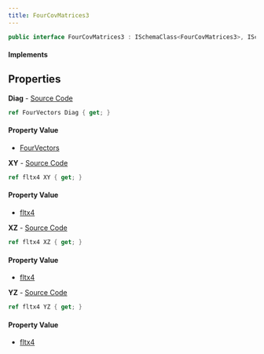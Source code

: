 ```yaml
---
title: FourCovMatrices3
---
```


```csharp
public interface FourCovMatrices3 : ISchemaClass<FourCovMatrices3>, ISchemaField, ISchemaClass, INativeHandle
```

#### Implements

## Properties

**Diag** - [Source Code](https://github.com/swiftly-solution/swiftlys2/blob/master/managed/src/SwiftlyS2.Generated/Schemas/Interfaces/FourCovMatrices3.cs#L16)

```csharp
ref FourVectors Diag { get; }
```

#### Property Value

- [FourVectors](/docs/api/shared/natives/fourvectors)

**XY** - [Source Code](https://github.com/swiftly-solution/swiftlys2/blob/master/managed/src/SwiftlyS2.Generated/Schemas/Interfaces/FourCovMatrices3.cs#L18)

```csharp
ref fltx4 XY { get; }
```

#### Property Value

- [fltx4](/docs/api/shared/natives/fltx4)

**XZ** - [Source Code](https://github.com/swiftly-solution/swiftlys2/blob/master/managed/src/SwiftlyS2.Generated/Schemas/Interfaces/FourCovMatrices3.cs#L20)

```csharp
ref fltx4 XZ { get; }
```

#### Property Value

- [fltx4](/docs/api/shared/natives/fltx4)

**YZ** - [Source Code](https://github.com/swiftly-solution/swiftlys2/blob/master/managed/src/SwiftlyS2.Generated/Schemas/Interfaces/FourCovMatrices3.cs#L22)

```csharp
ref fltx4 YZ { get; }
```

#### Property Value

- [fltx4](/docs/api/shared/natives/fltx4)

